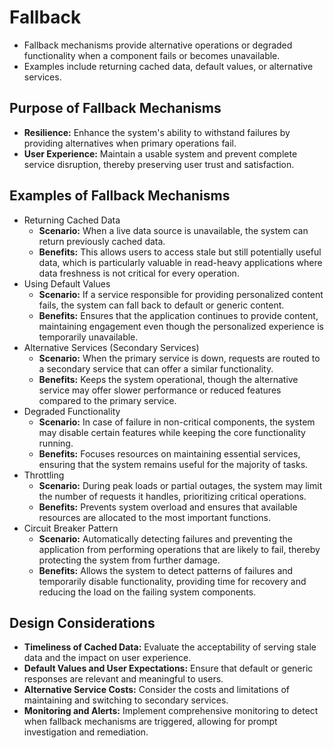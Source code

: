 # Fallback

- Fallback mechanisms provide alternative operations or degraded functionality when a component fails or becomes unavailable.
- Examples include returning cached data, default values, or alternative services.

## **Purpose of Fallback Mechanisms**

- **Resilience:** Enhance the system's ability to withstand failures by providing alternatives when primary operations fail.
- **User Experience:** Maintain a usable system and prevent complete service disruption, thereby preserving user trust and satisfaction.

## **Examples of Fallback Mechanisms**

- Returning Cached Data
  - **Scenario:** When a live data source is unavailable, the system can return previously cached data.
  - **Benefits:** This allows users to access stale but still potentially useful data, which is particularly valuable in read-heavy applications where data freshness is not critical for every operation.
- Using Default Values
  - **Scenario:** If a service responsible for providing personalized content fails, the system can fall back to default or generic content.
  - **Benefits:** Ensures that the application continues to provide content, maintaining engagement even though the personalized experience is temporarily unavailable.
- Alternative Services (Secondary Services)
  - **Scenario:** When the primary service is down, requests are routed to a secondary service that can offer a similar functionality.
  - **Benefits:** Keeps the system operational, though the alternative service may offer slower performance or reduced features compared to the primary service.
- Degraded Functionality
  - **Scenario:** In case of failure in non-critical components, the system may disable certain features while keeping the core functionality running.
  - **Benefits:** Focuses resources on maintaining essential services, ensuring that the system remains useful for the majority of tasks.
- Throttling
  - **Scenario:** During peak loads or partial outages, the system may limit the number of requests it handles, prioritizing critical operations.
  - **Benefits:** Prevents system overload and ensures that available resources are allocated to the most important functions.
- Circuit Breaker Pattern
  - **Scenario:** Automatically detecting failures and preventing the application from performing operations that are likely to fail, thereby protecting the system from further damage.
  - **Benefits:** Allows the system to detect patterns of failures and temporarily disable functionality, providing time for recovery and reducing the load on the failing system components.

## **Design Considerations**

- **Timeliness of Cached Data:** Evaluate the acceptability of serving stale data and the impact on user experience.
- **Default Values and User Expectations:** Ensure that default or generic responses are relevant and meaningful to users.
- **Alternative Service Costs:** Consider the costs and limitations of maintaining and switching to secondary services.
- **Monitoring and Alerts:** Implement comprehensive monitoring to detect when fallback mechanisms are triggered, allowing for prompt investigation and remediation.
